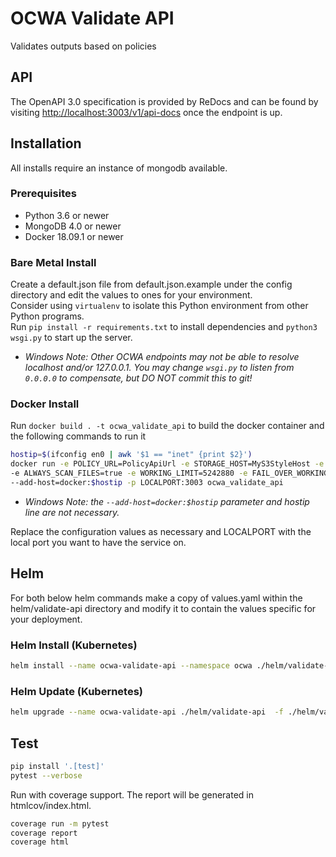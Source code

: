 # OCWA Validate API

Validates outputs based on policies

## API

The OpenAPI 3.0 specification is provided by ReDocs and can be found by visiting <http://localhost:3003/v1/api-docs> once the endpoint is up.

## Installation

All installs require an instance of mongodb available.

### Prerequisites

- Python 3.6 or newer
- MongoDB 4.0 or newer
- Docker 18.09.1 or newer

### Bare Metal Install

Create a default.json file from default.json.example under the config directory and edit the values to ones for your environment.  
Consider using `virtualenv` to isolate this Python environment from other Python programs.  
Run `pip install -r requirements.txt` to install dependencies and `python3 wsgi.py` to start up the server.

- *Windows Note: Other OCWA endpoints may not be able to resolve localhost and/or 127.0.0.1. You may change `wsgi.py` to listen from `0.0.0.0` to compensate, but DO NOT commit this to git!*

### Docker Install

Run `docker build . -t ocwa_validate_api` to build the docker container and the following commands to run it

``` sh
hostip=$(ifconfig en0 | awk '$1 == "inet" {print $2}')
docker run -e POLICY_URL=PolicyApiUrl -e STORAGE_HOST=MyS3StyleHost -e STORAGE_BUCKET=MyS3StyleBucket -e STORAGE_ACCESS_KEY=MyS3AccessKey -e STORAGE_ACCESS_SECRET=MyS3AccessSecret -e API_SECRET=MySecret -e LOG_LEVEL=info -e DB_USERNAME=mongoUser -e DB_PASSWORD=mongoPassword -e DB_NAME=mongoDbName -e DB_PORT=27017 -e USER_ID_FIELD=Email  -e DB_HOST=docker \
-e ALWAYS_SCAN_FILES=true -e WORKING_LIMIT=5242880 -e FAIL_OVER_WORKING_LIMIT=true \
--add-host=docker:$hostip -p LOCALPORT:3003 ocwa_validate_api
```

- *Windows Note: the `--add-host=docker:$hostip` parameter and hostip line are not necessary.*

Replace the configuration values as necessary and LOCALPORT with the local port you want to have the service on.

## Helm

For both below helm commands make a copy of values.yaml within the helm/validate-api directory
and modify it to contain the values specific for your deployment.

### Helm Install (Kubernetes)

``` sh
helm install --name ocwa-validate-api --namespace ocwa ./helm/validate-api -f ./helm/validate-api/config.yaml
```

### Helm Update (Kubernetes)

``` sh
helm upgrade --name ocwa-validate-api ./helm/validate-api  -f ./helm/validate-api/config.yaml
```

## Test

``` sh
pip install '.[test]'
pytest --verbose
```

Run with coverage support. The report will be generated in htmlcov/index.html.

``` sh
coverage run -m pytest
coverage report
coverage html
```
